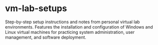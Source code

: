 # vm-lab-setups
Step-by-step setup instructions and notes from personal virtual lab environments. Features the installation and configuration of Windows and Linux virtual machines for practicing system administration, user management, and software deployment.
